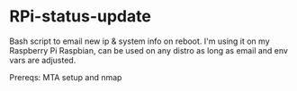 RPi-status-update
=================

Bash script to email new ip &amp; system info on reboot. 
I'm using it on my Raspberry Pi Raspbian, can be used on any distro as long as email and env vars are adjusted.

Prereqs: MTA setup and nmap

